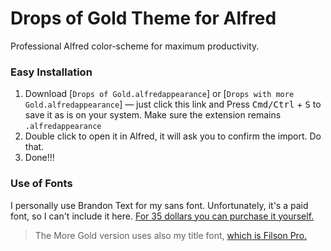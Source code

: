 # Drops of Gold Theme for Alfred

Professional Alfred color-scheme for maximum productivity.

### Easy Installation

1. Download [`Drops of Gold.alfredappearance`] or [`Drops with more Gold.alfredappearance`] — just click this link and Press <kbd>Cmd/Ctrl</kbd> + <kbd>S</kbd> to save it as is on your system. Make sure the extension remains `.alfredappearance`
2. Double click to open it in Alfred, it will ask you to confirm the import. Do that.
3. Done!!!


### Use of Fonts
I personally use Brandon Text for my sans font. Unfortunately, it's a paid font, so I can't include it here. [For 35 dollars you can purchase it yourself.](https://www.myfonts.com/collections/brandon-text-font-hvd-fonts)

> The More Gold version uses also my title font, [which is Filson Pro.](https://fonts.adobe.com/fonts/filson)